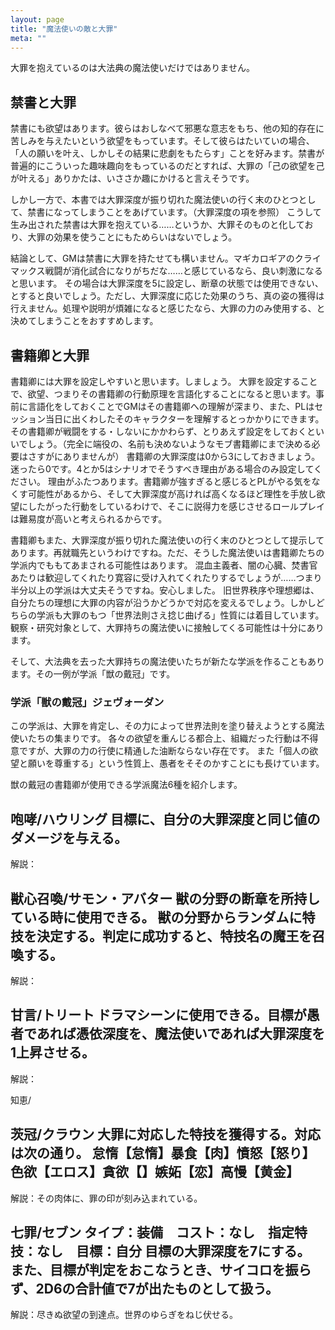 ```yaml
---
layout: page
title: "魔法使いの敵と大罪"
meta: ""
---
```


大罪を抱えているのは大法典の魔法使いだけではありません。


## 禁書と大罪
禁書にも欲望はあります。彼らはおしなべて邪悪な意志をもち、他の知的存在に苦しみを与えたいという欲望をもっています。そして彼らはたいていの場合、「人の願いを叶え、しかしその結果に悲劇をもたらす」ことを好みます。禁書が普遍的にこういった趣味趣向をもっているのだとすれば、大罪の「己の欲望を己が叶える」ありかたは、いささか趣にかけると言えそうです。

しかし一方で、本書では大罪深度が振り切れた魔法使いの行く末のひとつとして、禁書になってしまうことをあげています。（大罪深度の項を参照）
こうして生み出された禁書は大罪を抱えている……というか、大罪そのものと化しており、大罪の効果を使うことにもためらいはないでしょう。

結論として、GMは禁書に大罪を持たせても構いません。マギカロギアのクライマックス戦闘が消化試合になりがちだな……と感じているなら、良い刺激になると思います。
その場合は大罪深度を5に設定し、断章の状態では使用できない、とすると良いでしょう。ただし、大罪深度に応じた効果のうち、真の姿の獲得は行えません。処理や説明が煩雑になると感じたなら、大罪の力のみ使用する、と決めてしまうことをおすすめします。

## 書籍卿と大罪
書籍卿には大罪を設定しやすいと思います。しましょう。
大罪を設定することで、欲望、つまりその書籍卿の行動原理を言語化することになると思います。事前に言語化をしておくことでGMはその書籍卿への理解が深まり、また、PLはセッション当日に出くわしたそのキャラクターを理解するとっかかりにできます。その書籍卿が戦闘をする・しないにかかわらず、とりあえず設定をしておくといいでしょう。（完全に端役の、名前も決めないようなモブ書籍卿にまで決める必要はさすがにありませんが）
書籍卿の大罪深度は0から3にしておきましょう。迷ったら0です。4とか5はシナリオでそうすべき理由がある場合のみ設定してください。
理由がふたつあります。書籍卿が強すぎると感じるとPLがやる気をなくす可能性があるから、そして大罪深度が高ければ高くなるほど理性を手放し欲望にしたがった行動をしているわけで、そこに説得力を感じさせるロールプレイは難易度が高いと考えられるからです。

書籍卿もまた、大罪深度が振り切れた魔法使いの行く末のひとつとして提示してあります。再就職先というわけですね。ただ、そうした魔法使いは書籍卿たちの学派内でももてあまされる可能性はあります。
混血主義者、闇の心臓、焚書官あたりは歓迎してくれたり寛容に受け入れてくれたりするでしょうが……つまり半分以上の学派は大丈夫そうですね。安心しました。
旧世界秩序や理想郷は、自分たちの理想に大罪の内容が沿うかどうかで対応を変えるでしょう。しかしどちらの学派も大罪のもつ「世界法則さえ捻じ曲げる」性質には着目しています。観察・研究対象として、大罪持ちの魔法使いに接触してくる可能性は十分にあります。

そして、大法典を去った大罪持ちの魔法使いたちが新たな学派を作ることもあります。その一例が学派「獣の戴冠」です。

### 学派「獣の戴冠」ジェヴォーダン
この学派は、大罪を肯定し、その力によって世界法則を塗り替えようとする魔法使いたちの集まりです。
各々の欲望を重んじる都合上、組織だった行動は不得意ですが、大罪の力の行使に精通した油断ならない存在です。
また「個人の欲望と願いを尊重する」という性質上、愚者をそそのかすことにも長けています。

獣の戴冠の書籍卿が使用できる学派魔法6種を紹介します。


## 

咆哮/ハウリング
目標に、自分の大罪深度と同じ値のダメージを与える。
----------------
解説：

獣心召喚/サモン・アバター
獣の分野の断章を所持している時に使用できる。
獣の分野からランダムに特技を決定する。判定に成功すると、特技名の魔王を召喚する。
----------------
解説：

甘言/トリート
ドラマシーンに使用できる。目標が愚者であれば憑依深度を、魔法使いであれば大罪深度を1上昇させる。
----------------
解説：

知恵/


茨冠/クラウン
大罪に対応した特技を獲得する。対応は次の通り。
怠惰【怠惰】暴食【肉】憤怒【怒り】色欲【エロス】貪欲【】嫉妬【恋】高慢【黄金】
----------------
解説：その肉体に、罪の印が刻み込まれている。


七罪/セブン
タイプ：装備　コスト：なし　指定特技：なし　目標：自分
目標の大罪深度を7にする。
また、目標が判定をおこなうとき、サイコロを振らず、2D6の合計値で7が出たものとして扱う。
----------------
解説：尽きぬ欲望の到達点。世界のゆらぎをねじ伏せる。


